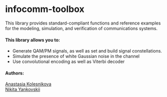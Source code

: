 # infocomm-toolbox
This library provides standard-compliant functions and reference examples for the modeling, simulation, and verification of communications systems. 
#### This library allows you to:
* Generate QAM/PM signals, as well as set and build signal constellations.
* Simulate the presence of white Gaussian noise in the channel
* Use convolutional encoding as well as Viterbi decoder


#### Authors:
[Anastasia Kolesnikova](github.com/ankolesn)  
[Nikita Yankovskii](github.com/justnik98)
